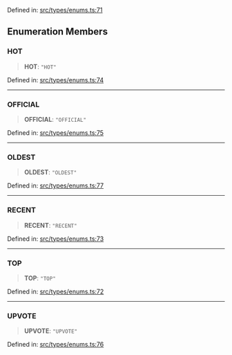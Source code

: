 Defined in: [src/types/enums.ts:71](https://github.com/bhavjitChauhan/khan-api/blob/67d30ab4498111952301bcaddbef9a132bf75105/src/types/enums.ts#L71)

## Enumeration Members

### HOT

> **HOT**: `"HOT"`

Defined in: [src/types/enums.ts:74](https://github.com/bhavjitChauhan/khan-api/blob/67d30ab4498111952301bcaddbef9a132bf75105/src/types/enums.ts#L74)

***

### OFFICIAL

> **OFFICIAL**: `"OFFICIAL"`

Defined in: [src/types/enums.ts:75](https://github.com/bhavjitChauhan/khan-api/blob/67d30ab4498111952301bcaddbef9a132bf75105/src/types/enums.ts#L75)

***

### OLDEST

> **OLDEST**: `"OLDEST"`

Defined in: [src/types/enums.ts:77](https://github.com/bhavjitChauhan/khan-api/blob/67d30ab4498111952301bcaddbef9a132bf75105/src/types/enums.ts#L77)

***

### RECENT

> **RECENT**: `"RECENT"`

Defined in: [src/types/enums.ts:73](https://github.com/bhavjitChauhan/khan-api/blob/67d30ab4498111952301bcaddbef9a132bf75105/src/types/enums.ts#L73)

***

### TOP

> **TOP**: `"TOP"`

Defined in: [src/types/enums.ts:72](https://github.com/bhavjitChauhan/khan-api/blob/67d30ab4498111952301bcaddbef9a132bf75105/src/types/enums.ts#L72)

***

### UPVOTE

> **UPVOTE**: `"UPVOTE"`

Defined in: [src/types/enums.ts:76](https://github.com/bhavjitChauhan/khan-api/blob/67d30ab4498111952301bcaddbef9a132bf75105/src/types/enums.ts#L76)
